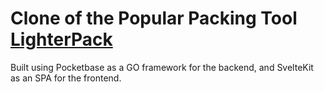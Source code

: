 # Clone of the Popular Packing Tool [LighterPack](lighterpack.com)

Built using Pocketbase as a GO framework for the backend, and SvelteKit as an SPA for the frontend.
